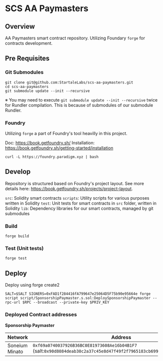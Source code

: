 # SCS AA Paymasters

## Overview

AA Paymasters smart contract repository.
Utilizing Foundary `forge` for contracts development.

## Pre Requisites

### Git Submodules

```
git clone git@github.com:StartaleLabs/scs-aa-paymasters.git
cd scs-aa-paymasters
git submodule update --init --recursive
```

※ You may need to execute `git submodule update --init --recursive` twice for Rundler compilation. This is because of submodules of our submodule Rundler.

### Foundry

Utilizing `forge` a part of Foundry's tool heavilly in this project.

Doc: https://book.getfoundry.sh/
Installation: https://book.getfoundry.sh/getting-started/installation

```
curl -L https://foundry.paradigm.xyz | bash
```

## Develop

Repository is structured based on Foundry's project layout.
See more details here: https://book.getfoundry.sh/projects/project-layout.

`src`: Solidity smart contracts
`scripts`: Utility scripts for various purposes written in Solidity
`test`: Unit tests for smart contracts in `src` folder, written in Solidity
`lib`: Dependency libraries for our smart contracts, managed by git submodules

### Build

```
forge build
```

### Test (Unit tests)

```
forge test
```

## Deploy

Deploy using forge create2

```
SALT=$SALT SIGNERS=0xFAD1f284416fA799647e25064D5F75b90e95664e forge script script/SponsorshipPaymaster.s.sol:DeploySponsorshipPaymaster --rpc-url $RPC --broadcast --private-key $PRIV_KEY
```

### Deployed Contract addresses

**Sponsorship Paymaster**

| Network        | Address                                                                                                                  |
| -------------- | ------------------------------------------------------------------------------------------------------------------------ |
| Soneium Minato | `0xf69a0740037926B36BC0E81973608Ae16b04B1F7` (salt:`0x90d8084deab30c2a37c45e8d47f49f2f7965183cb6990a98943ef94940681de3`) |
